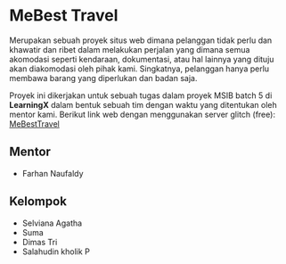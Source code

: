# MeBest Travel

Merupakan sebuah proyek situs web dimana pelanggan tidak perlu dan khawatir dan ribet dalam melakukan perjalan yang dimana semua akomodasi seperti kendaraan, dokumentasi, atau hal lainnya yang dituju
akan diakomodasi oleh pihak kami. Singkatnya, pelanggan hanya perlu membawa barang yang diperlukan dan badan saja.

Proyek ini dikerjakan untuk sebuah tugas dalam proyek MSIB batch 5 di **LearningX** dalam bentuk sebuah tim dengan waktu yang ditentukan oleh mentor kami. Berikut link web dengan menggunakan server glitch (free): 
[MeBestTravel](https://glitch.com/edit/#!/me-best-travel)

## Mentor
- Farhan Naufaldy

## Kelompok
- Selviana Agatha
- Suma
- Dimas Tri
- Salahudin kholik P

